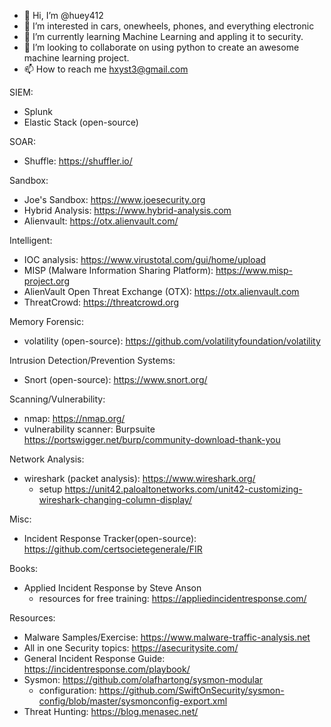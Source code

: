 - 👋 Hi, I’m @huey412
- 👀 I’m interested in cars, onewheels, phones, and everything electronic
- 🌱 I’m currently learning Machine Learning and appling it to security.
- 💞️ I’m looking to collaborate on using python to create an awesome machine learning project.
- 📫 How to reach me hxyst3@gmail.com

<!---
huey412/huey412 is a ✨ special ✨ repository because its `README.md` (this file) appears on your GitHub profile.
You can click the Preview link to take a look at your changes.
--->

SIEM:
 - Splunk
 - Elastic Stack (open-source)

SOAR:
 - Shuffle: https://shuffler.io/

Sandbox:
 - Joe's Sandbox: https://www.joesecurity.org
 - Hybrid Analysis: https://www.hybrid-analysis.com
 - Alienvault: https://otx.alienvault.com/
 
Intelligent:
 - IOC analysis: https://www.virustotal.com/gui/home/upload
 - MISP (Malware Information Sharing Platform): https://www.misp-project.org
 - AlienVault Open Threat Exchange (OTX): https://otx.alienvault.com
 - ThreatCrowd: https://threatcrowd.org

Memory Forensic:
 - volatility (open-source): https://github.com/volatilityfoundation/volatility

Intrusion Detection/Prevention Systems:
 - Snort (open-source): https://www.snort.org/

Scanning/Vulnerability:
 - nmap: https://nmap.org/
 - vulnerability scanner: Burpsuite https://portswigger.net/burp/community-download-thank-you

Network Analysis:
 - wireshark (packet analysis): https://www.wireshark.org/
   - setup https://unit42.paloaltonetworks.com/unit42-customizing-wireshark-changing-column-display/

Misc:
- Incident Response Tracker(open-source): https://github.com/certsocietegenerale/FIR

Books:
- Applied Incident Response by Steve Anson
  - resources for free training: https://appliedincidentresponse.com/

Resources:
- Malware Samples/Exercise: https://www.malware-traffic-analysis.net
- All in one Security topics: https://asecuritysite.com/
- General Incident Response Guide: https://incidentresponse.com/playbook/
- Sysmon: https://github.com/olafhartong/sysmon-modular
  - configuration: https://github.com/SwiftOnSecurity/sysmon-config/blob/master/sysmonconfig-export.xml
- Threat Hunting: https://blog.menasec.net/

